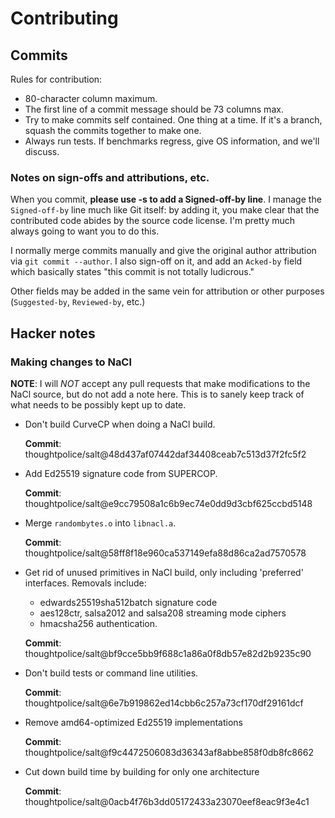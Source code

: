 # Contributing

## Commits

Rules for contribution:

  * 80-character column maximum.
  * The first line of a commit message should be 73 columns max.
  * Try to make commits self contained. One thing at a time.
    If it's a branch, squash the commits together to make one.
  * Always run tests. If benchmarks regress, give OS information,
    and we'll discuss.

### Notes on sign-offs and attributions, etc.

When you commit, **please use -s to add a Signed-off-by line**. I manage
the `Signed-off-by` line much like Git itself: by adding it, you make clear
that the contributed code abides by the source code license. I'm pretty
much always going to want you to do this.

I normally merge commits manually and give the original author attribution
via `git commit --author`. I also sign-off on it, and add an `Acked-by` field
which basically states "this commit is not totally ludicrous."

Other fields may be added in the same vein for attribution or other purposes
(`Suggested-by`, `Reviewed-by`, etc.)

## Hacker notes

### Making changes to NaCl

**NOTE**: I will *NOT* accept any pull requests that make modifications to
the NaCl source, but do not add a note here. This is to sanely keep track
of what needs to be possibly kept up to date.

  * Don't build CurveCP when doing a NaCl build.

    **Commit**: thoughtpolice/salt@48d437af07442daf34408ceab7c513d37f2fc5f2

  * Add Ed25519 signature code from SUPERCOP.

    **Commit**: thoughtpolice/salt@e9cc79508a1c6b9ec74e0dd9d3cbf625ccbd5148

  * Merge `randombytes.o` into `libnacl.a`.

    **Commit**: thoughtpolice/salt@58ff8f18e960ca537149efa88d86ca2ad7570578

  * Get rid of unused primitives in NaCl build, only including
    'preferred' interfaces. Removals include:

      * edwards25519sha512batch signature code
      * aes128ctr, salsa2012 and salsa208 streaming mode ciphers
      * hmacsha256 authentication.

    **Commit**: thoughtpolice/salt@bf9cce5bb9f688c1a86a0f8db57e82d2b9235c90

  * Don't build tests or command line utilities.

    **Commit**: thoughtpolice/salt@6e7b919862ed14cbb6c257a73cf170df29161dcf

  * Remove amd64-optimized Ed25519 implementations 

    **Commit**: thoughtpolice/salt@f9c4472506083d36343af8abbe858f0db8fc8662

  * Cut down build time by building for only one architecture

    **Commit**: thoughtpolice/salt@0acb4f76b3dd05172433a23070eef8eac9f3e4c1
